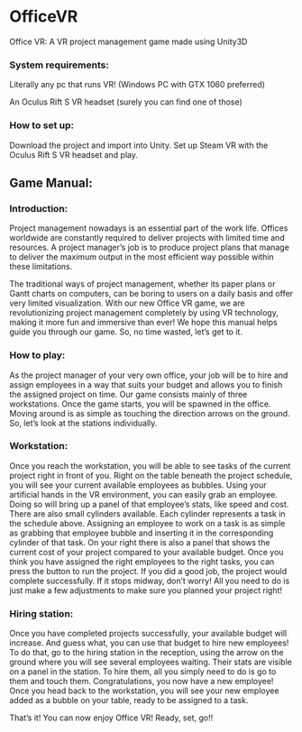 # OfficeVR
Office VR: A VR project management game made using Unity3D

### System requirements: 

Literally any pc that runs VR! (Windows PC with GTX 1060 preferred) 

An Oculus Rift S VR headset (surely you can find one of those) 


### How to set up: 

Download the project and import into Unity.
Set up Steam VR with the Oculus Rift S VR headset and play.

## Game Manual: 


### Introduction: 

Project management nowadays is an essential part of the work life. Offices worldwide are constantly required to deliver projects with limited time and resources. A project manager’s job is to produce project plans that manage to deliver the maximum output in the most efficient way possible within these limitations. 

The traditional ways of project management, whether its paper plans or Gantt charts on computers, can be boring to users on a daily basis and offer very limited visualization. With our new Office VR game, we are revolutionizing project management completely by using VR technology, making it more fun and immersive than ever! We hope this manual helps guide you through our game. So, no time wasted, let’s get to it. 


 

 

### How to play: 

As the project manager of your very own office, your job will be to hire and assign employees in a way that suits your budget and allows you to finish the assigned project on time. Our game consists mainly of three workstations. Once the game starts, you will be spawned in the office. Moving around is as simple as touching the direction arrows on the ground. So, let’s look at the stations individually. 

  

### Workstation: 

  

  

Once you reach the workstation, you will be able to see tasks of the current project right in front of you. Right on the table beneath the project schedule, you will see your current available employees as bubbles. Using your artificial hands in the VR environment, you can easily grab an employee. Doing so will bring up a panel of that employee’s stats, like speed and cost. There are also small cylinders available. Each cylinder represents a task in the schedule above. Assigning an employee to work on a task is as simple as grabbing that employee bubble and inserting it in the corresponding cylinder of that task. On your right there is also a panel that shows the current cost of your project compared to your available budget. Once you think you have assigned the right employees to the right tasks, you can press the button to run the project. If you did a good job, the project would complete successfully. If it stops midway, don’t worry! All you need to do is just make a few adjustments to make sure you planned your project right! 

  

 

 

### Hiring station: 

 

Once you have completed projects successfully, your available budget will increase. And guess what, you can use that budget to hire new employees! To do that, go to the hiring station in the reception, using the arrow on the ground where you will see several employees waiting. Their stats are visible on a panel in the station. To hire them, all you simply need to do is go to them and touch them. Congratulations, you now have a new employee! Once you head back to the workstation, you will see your new employee added as a bubble on your table, ready to be assigned to a task. 

  

That’s it! You can now enjoy Office VR! Ready, set, go!! 
